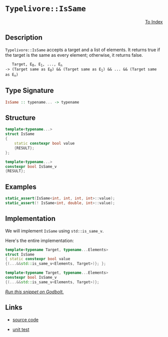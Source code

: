 <!-- Copyright 2024 Feng Mofan
SPDX-License-Identifier: Apache-2.0 -->

# `Typelivore::IsSame`

<p style='text-align: right;'><a href="../../../index.md#entity-examinations-3">To Index</a></p>

## Description

`Typelivore::IsSame` accepts a target and a list of elements.
It returns true if the target is the same as every element;
otherwise, it returns false.

<pre><code>   Target, E<sub>0</sub>, E<sub>1</sub>, ..., E<sub>n</sub>
-> (Target same as E<sub>0</sub>) && (Target same as E<sub>1</sub>) && ... && (Target same as E<sub>n</sub>)</code></pre>

## Type Signature

```Haskell
IsSame :: typename... -> typename
```

## Structure

```C++
template<typename...>
struct IsSame
{
    static constexpr bool value
    {RESULT};
};

template<typename...>
constexpr bool IsSame_v
{RESULT};
```

## Examples

```C++
static_assert(IsSame<int, int, int, int>::value);
static_assert(! IsSame<int, double, int>::value);
```

## Implementation

We will implement `IsSame` using `std::is_same_v`.

Here's the entire implementation:

```C++
template<typename Target, typename...Elements>
struct IsSame
{ static constexpr bool value
{(...&&std::is_same_v<Elements, Target>)}; };

template<typename Target, typename...Elements>
constexpr bool IsSame_v 
{(...&&std::is_same_v<Elements, Target>)};
```

[*Run this snippet on Godbolt.*](https://godbolt.org/#z:OYLghAFBqd5QCxAYwPYBMCmBRdBLAF1QCcAaPECAMzwBtMA7AQwFtMQByARg9KtQYEAysib0QXACx8BBAKoBnTAAUAHpwAMvAFYTStJg1DIApACYAQuYukl9ZATwDKjdAGFUtAK4sGIAKwapK4AMngMmAByPgBGmMQSAOykAA6oCoRODB7evgFBaRmOAmER0SxxCVzJdpgOWUIETMQEOT5%2BgbaY9sUMjc0EpVGx8Um2TS1teZ0KE4PhwxWj1QCUtqhexMjsHOYAzOHI3lgA1CZ7bgQAnimYAPoExEyECufYJhoAgh%2BfBJgsKQMf3OlxujFYmBOABVmsBMARSCdrrdmGwAHQY7D0NiCV57d5fWbELwOE4ASQUQghPxMiQsJ1mTEcyBOaAYs0wqhSxBOMVQnhOADcxF5MDS6RAMWjzAA2WWzdAgEB4BR3BQQu6CkFY/6MAgKREw4hwghvFa0gAi53plutNK%2BfwBQLFF2R4LY0Nh8MRbtRmClOpx%2BrePzZHK5PL5AopVLYmrOX1pFklGNl8oIiuVqvVca1F0DeoNnuN8LNtr2VkTXwA9AAqesNxtN6s/OsN6GYWYKE6Nls1psD3v2z6M5l3JgKJQtCAx6kXcIIk4LxHLpeCN5K4XeTDmis/Ud4ZDjyfxAgQMBgcmUuduVfoDYxegr9f4zcinfWjhrWicfy8PwcFopCoJwbjWNYDIbFskL7DwpAEJoX5rAA1gEZhookZiSAAHNhgQAJz%2BGYGgythez6Jwki8CwEgaEEAFASBHC8AoIBBAhgFfqQcCwDAiAgBsBApF4CIUBAaAAnQ8SRBCnCqNhMoALQypIJzAMgLJSGiZi8Jg%2BBEMQeCKlwMiCCIYjsFIpnyEoaiIaQugmQA7k8KScDw36/v%2B9lMQA8iJwkECcqBUCc8lKSpakaScWlmCcEAeJJ9A8rBKy8BxWhrBASASSkUlkGJuX5SAwBSGYfB0H8xCsRAMT2TE4TNFc7m8A1zDEFcvkxNodQcXBElBr5DC0M1nGkFgMReMAbhiLQrHcLwWAsIYwDiGN%2BDEL1eCCp29mcnUIk7HBC7dPZtB4DETwdR4WD2Y8eA0QtpA7cQfJKBa/wredRiIWsVAGMACgAGp4JgTm%2BSiLXWeZ4hWfwgiKCo6hjY5%2BgrSg4GWPoF2sZAayoCkvTzYpCrnBapiWNYxG8KgL2GVguMQGstT1M4ECuFMfgmaECzlJUeiFJkAicwL6RCwwQx88sXQ9A0cwiyZLO9P0LSSyMVTjAMCua6rvPqxIzNQdsBsURwf6kAxNOcGFCnKap6maZI2nxbghAkGcZh7FwaXwb9awIJgTBYAkTOkKhkh7Gi%2BF7IkkgaJIWEynR/gyvhptUaQNFe2iMpcKR%2BHYXn/iSFw/jRzKFs%2BZwLFsb7nFZXx2UCQFInkJQRXJTJbCcM0LCCokilMKyBhGDF%2BFolwaJAXpbv03o8PCKIsPSAviN2SjIDlS5TBuQtnlm95Y1%2BS3QUhScvf94Pw8rWPE9T/FiV5clHt7GYPsZVxTcd/EbfiagSWjAvgPI4K0uD4S4EEGgtAqo1TqmNNqTUoYII6l1HqDgoYDT1ENEa9kJpTRmrQOaUMlpfR2EBDaW0drzWnqoA6fwoYnR/GNc6l0mo3TIelQyj04IvTepgD6y0jDfVAPXPgANgag3BpDJ6C8YaWRXrINeyMgK6HKiPYwmMbAsMZvjQmWRiakz2OTTR1NgJ0yMrtPGMstpsw5p4doegeZlH1iZQWvRtZuKyGrJYGslZyy1vYvIitug2L6HMbx/NFby0CVzHW8xnE%2BJNgoI2ll97m0tsBa2QCr4gNHmAu%2BGgXb6XdqldKftSAByDqMUOTCM5Z3HvHRIZdEiJD2AnSQKkTIZKYjXdiv1uKNyQIJQKv9v7EC7jsXukUWAKEFCyQU%2BTnSzF0sUueJlZFL3kdZJR9ldDkW3rvDypt0lVw4P5ISIlgqhSmapGZcyhSLKZJ2IKCV/5P3iC/PY79%2BlfzeflUZfzkogDmSkFImowF3CWQQccxAWAqQqtA%2BIsD6qNQ6kg1FnVuq9Qwf/Qaw1RrkMwJNaas15pwRIUIjh408CbXqFQvatDkCHQYYIU6zCLpXSuOwu6XCoa8PSPwz6QjwgiMymIpggMQZgwhowKGGyLISAUQjWyyidAgHIuojGlMsbaPgLoomnBqwKi1VYSwpjabxHppY0OfjbEMHcDExx9qInS08cLR1rixa9Bdb4kJrMwkBNyLE21AbdYJMiXE7WjIw2LEiYbTYxtvbHMPoxLJsLpmzPmY8v4swimzxft7Mp9d/aB2DpQfedTN7jz2HsfwgQS50RrYkUilcj7V1sLXD%2BKwUIgEkIkbSTSuBSHwo06O1RTZ7BTVbZiddMr7x0q21NM6u1rBehkZwkggA%3D%3D)

## Links

- [source code](../../../../conceptrodon/typelivore/is_same.hpp)

- [unit test](../../../../tests/unit/metafunctions/typelivore/is_same.test.hpp)
